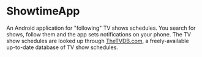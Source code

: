 # ShowtimeApp

An Android application for "following" TV shows schedules. You search for shows, follow them and the app sets notifications on your phone. The TV show schedules are looked up through [TheTVDB.com](https://www.thetvdb.com/), a freely-available up-to-date database of TV show schedules. 
